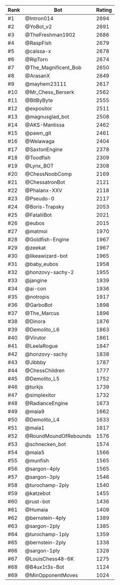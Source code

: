 Rank|Bot|Rating
---|---|---
#1|@Intron014|2694
#2|@YoBot_v2|2691
#3|@TheFreshman1902|2686
#4|@RaspFish|2679
#5|@caissa-x|2678
#6|@RipTorn|2674
#7|@The_Magnificent_Bob|2650
#8|@ArasanX|2649
#9|@mayhem23111|2617
#10|@Mr_Chess_Berserk|2562
#11|@BitByByte|2555
#12|@expositor|2511
#13|@magnusglad_bot|2508
#14|@AKS-Mantissa|2462
#15|@pawn_git|2461
#16|@Weiawaga|2404
#17|@SaxtonEngine|2378
#18|@Toodfish|2309
#19|@Lynx_BOT|2308
#20|@ChessNoobComp|2169
#21|@ChessatronBot|2121
#22|@Phalanx-XXV|2118
#23|@Pseudo-0|2117
#24|@Boris-Trapsky|2053
#25|@FataliiBot|2021
#26|@eubos|2015
#27|@matmoi|1970
#28|@Goldfish-Engine|1967
#29|@zeekat|1967
#30|@likeawizard-bot|1965
#31|@baby_eubos|1958
#32|@honzovy-sachy-2|1955
#33|@jangine|1939
#34|@ai-con|1936
#35|@notropis|1917
#36|@GarboBot|1898
#37|@The_Marcus|1896
#38|@Dinora|1876
#39|@Demolito_L6|1863
#40|@Virutor|1861
#41|@LeelaRogue|1847
#42|@honzovy-sachy|1838
#43|@Jibbby|1787
#44|@ChessChildren|1777
#45|@Demolito_L5|1752
#46|@turkjs|1739
#47|@simplexitor|1732
#48|@RadianceEngine|1673
#49|@maia9|1662
#50|@Demolito_L4|1633
#51|@maia1|1617
#52|@RoundMoundOfRebounds|1576
#53|@schnecken_bot|1574
#54|@maia5|1566
#55|@munfish|1565
#56|@sargon-4ply|1565
#57|@sargon-3ply|1546
#58|@turochamp-2ply|1540
#59|@katzebot|1455
#60|@rust-bot|1436
#61|@Humaia|1409
#62|@bernstein-4ply|1389
#63|@sargon-2ply|1385
#64|@turochamp-1ply|1359
#65|@bernstein-2ply|1338
#66|@sargon-1ply|1328
#67|@LouisChess48-6K|1275
#68|@B4ux1t3s-Bot|1124
#69|@MinOpponentMoves|1024
